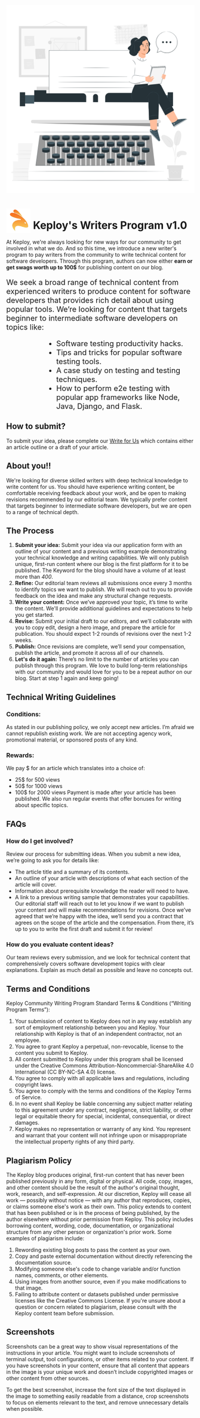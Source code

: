 ![keploy.png](https://github.com/Shashwat79802/Writer-s-Program/blob/main/Typewriter-pana.png)
# <img src='keploy.png' alt='keploy logo' height='65'  style="margin-bottom: -10px;"> Keploy's Writers Program v1.0

At Keploy, we're always looking for new ways for our community to get involved in what we do. And so this time, we introduce a new writer's program to pay writers from the community to write technical content for software developers. Through this program, authors can now either **earn or get swags worth up to 100$** for publishing content on our blog.

<p style='font-size: 20px;'> We seek a broad range of technical content from experienced writers to produce content for software developers that provides rich detail about using popular tools. We’re looking for content that targets beginner to intermediate software developers on topics like: </p>

<ul style='font-size: 20px; margin-left:100px;'>
    <li> Software testing productivity hacks. </li>
    <li> Tips and tricks for popular software testing tools. </li>
    <li> A case study on testing and testing techniques. </li>
    <li> How to perform e2e testing with popular app frameworks like Node, Java, Django, and Flask. </li>
 </ul>

## How to submit?
To submit your idea, please complete our [Write for Us](https://community.keploy.io/) which contains either an article outline or a draft of your article.

## About you!!
We're looking for diverse skilled writers with deep technical knowledge to write content for us. You should have experience writing content, be comfortable receiving feedback about your work, and be open to making revisions recommended by our editorial team. We typically prefer content that targets beginner to intermediate software developers, but we are open to a range of technical depth.

## The Process
1. **Submit your idea:** Submit your idea via our application form with an outline of your content and a previous writing example demonstrating your technical knowledge and writing capabilities. We will only publish unique, first-run content where our blog is the first platform for it to be published.  The Keyword for the blog should have a volume of at least more than _400_.
2. **Refine:** Our editorial team reviews all submissions once every 3 months to identify topics we want to publish. We will reach out to you to provide feedback on the idea and make any structural change requests.
3. **Write your content:** Once we’ve approved your topic, it’s time to write the content. We'll provide additional guidelines and expectations to help you get started.
4. **Revise:** Submit your initial draft to our editors, and we’ll collaborate with you to copy edit, design a hero image, and prepare the article for publication. You should expect 1-2 rounds of revisions over the next 1-2 weeks.
5. **Publish:** Once revisions are complete, we’ll send your compensation, publish the article, and promote it across all of our channels.
6. **Let's do it again:** There’s no limit to the number of articles you can publish through this program. We love to build long-term relationships with our community and would love for you to be a repeat author on our blog. Start at step 1 again and keep going!

## Technical Writing Guidelines
### Conditions: 
As stated in our publishing policy, we only accept new articles. I’m afraid we cannot republish existing work. We are not accepting agency work, promotional material, or sponsored posts of any kind.
### Rewards:
We pay $ for an article which translates into a choice of:
- 25$ for 500 views
- 50$ for 1000 views
- 100$ for 2000 views
Payment is made after your article has been published. We also run regular events that offer bonuses for writing about specific topics.

## FAQs
### How do I get involved?
Review our process for submitting ideas. When you submit a new idea, we’re going to ask you for details like:
- The article title and a summary of its contents.
- An outline of your article with descriptions of what each section of the article will cover.
- Information about prerequisite knowledge the reader will need to have.
- A link to a previous writing sample that demonstrates your capabilities.
Our editorial staff will reach out to let you know if we want to publish your content and will make recommendations for revisions. Once we’ve agreed that we’re happy with the idea, we’ll send you a contract that agrees on the scope of the article and the compensation. From there, it’s up to you to write the first draft and submit it for review!

### How do you evaluate content ideas?
Our team reviews every submission, and we look for technical content that comprehensively covers software development topics with clear explanations. Explain as much detail as possible and leave no concepts out.

## Terms and Conditions
Keploy Community Writing Program Standard Terms & Conditions (“Writing Program Terms”):
1. Your submission of content to Keploy does not in any way establish any sort of employment relationship between you and Keploy. Your relationship with Keploy is that of an independent contractor, not an employee.
2. You agree to grant Keploy a perpetual, non-revocable, license to the content you submit to Keploy.
3. All content submitted to Keploy under this program shall be licensed under the Creative Commons Attribution-Noncommercial-ShareAlike 4.0 International (CC BY-NC-SA 4.0) license.
4. You agree to comply with all applicable laws and regulations, including copyright laws.
5. You agree to comply with the terms and conditions of the Keploy Terms of Service.
6. In no event shall Keploy be liable concerning any subject matter relating to this agreement under any contract, negligence, strict liability, or other legal or equitable theory for special, incidental, consequential, or direct damages.
7. Keploy makes no representation or warranty of any kind. You represent and warrant that your content will not infringe upon or misappropriate the intellectual property rights of any third party.

## Plagiarism Policy
The Keploy blog produces original, first-run content that has never been published previously in any form, digital or physical. All code, copy, images, and other content should be the result of the author's original thought, work, research, and self-expression. At our discretion, Keploy will cease all work — possibly without notice — with any author that reproduces, copies, or claims someone else's work as their own. This policy extends to content that has been published or is in the process of being published, by the author elsewhere without prior permission from Keploy. This policy includes borrowing content, wording, code, documentation, or organizational structure from any other person or organization's prior work.
Some examples of plagiarism include:
1. Rewording existing blog posts to pass the content as your own.
2. Copy and paste external documentation without directly referencing the documentation source.
3. Modifying someone else's code to change variable and/or function names, comments, or other elements.
4. Using images from another source, even if you make modifications to that image.
5. Failing to attribute content or datasets published under permissive licenses like the Creative Commons License.
If you're unsure about a question or concern related to plagiarism, please consult with the Keploy content team before submission.

## Screenshots
Screenshots can be a great way to show visual representations of the instructions in your article. You might want to include screenshots of terminal output, tool configurations, or other items related to your content. If you have screenshots in your content, ensure that all content that appears in the image is your unique work and doesn’t include copyrighted images or other content from other sources.

To get the best screenshot, increase the font size of the text displayed in the image to something easily readable from a distance, crop screenshots to focus on elements relevant to the text, and remove unnecessary details when possible.
